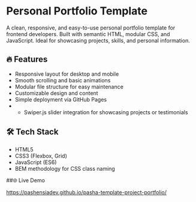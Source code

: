 # Personal Portfolio Template

A clean, responsive, and easy-to-use personal portfolio template for frontend developers. Built with semantic HTML, modular CSS, and JavaScript. Ideal for showcasing projects, skills, and personal information.

## 🔥 Features

- Responsive layout for desktop and mobile
- Smooth scrolling and basic animations
- Modular file structure for easy maintenance
- Customizable design and content
- Simple deployment via GitHub Pages
- - Swiper.js slider integration for showcasing projects or testimonials

## 🛠 Tech Stack

- HTML5
- CSS3 (Flexbox, Grid)
- JavaScript (ES6)
- BEM methodology for CSS class naming

##🌐 Live Demo

https://pashensiadev.github.io/pasha-template-project-portfolio/
